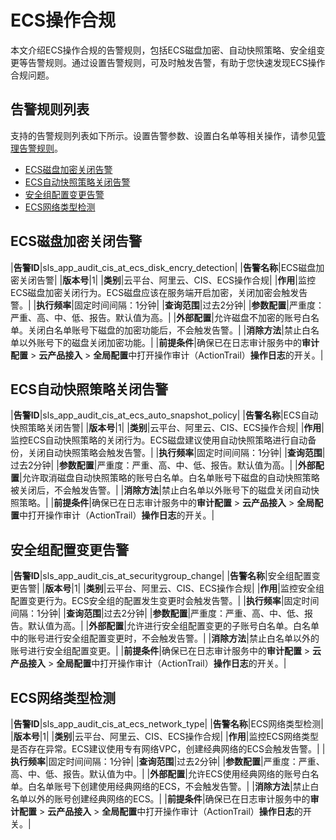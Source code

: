 # ECS操作合规

本文介绍ECS操作合规的告警规则，包括ECS磁盘加密、自动快照策略、安全组变更等告警规则。通过设置告警规则，可及时触发告警，有助于您快速发现ECS操作合规问题。

## 告警规则列表

支持的告警规则列表如下所示。设置告警参数、设置白名单等相关操作，请参见[管理告警规则](/cn.zh-CN/应用中心（App）/日志审计服务/告警/管理告警规则.md)。

-   [ECS磁盘加密关闭告警](#section_y7t_61v_73x)
-   [ECS自动快照策略关闭告警](#section_hu1_6l7_jka)
-   [安全组配置变更告警](#section_j0n_rif_o0w)
-   [ECS网络类型检测](#section_7vd_x68_q87)

## ECS磁盘加密关闭告警

|**告警ID**|sls\_app\_audit\_cis\_at\_ecs\_disk\_encry\_detection|
|**告警名称**|ECS磁盘加密关闭告警|
|**版本号**|1|
|**类别**|云平台、阿里云、CIS、ECS操作合规|
|**作用**|监控ECS磁盘加密关闭行为。ECS磁盘应该在服务端开启加密，关闭加密会触发告警。|
|**执行频率**|固定时间间隔：1分钟|
|**查询范围**|过去2分钟|
|**参数配置**|严重度：严重、高、中、低、报告。默认值为高。|
|**外部配置**|允许磁盘不加密的账号白名单。关闭白名单账号下磁盘的加密功能后，不会触发告警。|
|**消除方法**|禁止白名单以外账号下的磁盘关闭加密功能。|
|**前提条件**|确保已在日志审计服务中的**审计配置** \> **云产品接入** \> **全局配置**中打开操作审计（ActionTrail）**操作日志**的开关。|

## ECS自动快照策略关闭告警

|**告警ID**|sls\_app\_audit\_cis\_at\_ecs\_auto\_snapshot\_policy|
|**告警名称**|ECS自动快照策略关闭告警|
|**版本号**|1|
|**类别**|云平台、阿里云、CIS、ECS操作合规|
|**作用**|监控ECS自动快照策略的关闭行为。ECS磁盘建议使用自动快照策略进行自动备份，关闭自动快照策略会触发告警。|
|**执行频率**|固定时间间隔：1分钟|
|**查询范围**|过去2分钟|
|**参数配置**|严重度：严重、高、中、低、报告。默认值为高。|
|**外部配置**|允许取消磁盘自动快照策略的账号白名单。白名单账号下磁盘的自动快照策略被关闭后，不会触发告警。|
|**消除方法**|禁止白名单以外账号下的磁盘关闭自动快照策略。|
|**前提条件**|确保已在日志审计服务中的**审计配置** \> **云产品接入** \> **全局配置**中打开操作审计（ActionTrail）**操作日志**的开关。|

## 安全组配置变更告警

|**告警ID**|sls\_app\_audit\_cis\_at\_securitygroup\_change|
|**告警名称**|安全组配置变更告警|
|**版本号**|1|
|**类别**|云平台、阿里云、CIS、ECS操作合规|
|**作用**|监控安全组配置变更行为。ECS安全组的配置发生变更时会触发告警。|
|**执行频率**|固定时间间隔：1分钟|
|**查询范围**|过去2分钟|
|**参数配置**|严重度：严重、高、中、低、报告。默认值为高。|
|**外部配置**|允许进行安全组配置变更的子账号白名单。白名单中的账号进行安全组配置变更时，不会触发告警。|
|**消除方法**|禁止白名单以外的账号进行安全组配置变更。|
|**前提条件**|确保已在日志审计服务中的**审计配置** \> **云产品接入** \> **全局配置**中打开操作审计（ActionTrail）**操作日志**的开关。|

## ECS网络类型检测

|**告警ID**|sls\_app\_audit\_cis\_at\_ecs\_network\_type|
|**告警名称**|ECS网络类型检测|
|**版本号**|1|
|**类别**|云平台、阿里云、CIS、ECS操作合规|
|**作用**|监控ECS网络类型是否存在异常。ECS建议使用专有网络VPC，创建经典网络的ECS会触发告警。|
|**执行频率**|固定时间间隔：1分钟|
|**查询范围**|过去2分钟|
|**参数配置**|严重度：严重、高、中、低、报告。默认值为中。|
|**外部配置**|允许ECS使用经典网络的账号白名单。白名单账号下创建使用经典网络的ECS，不会触发告警。|
|**消除方法**|禁止白名单以外的账号创建经典网络的ECS。|
|**前提条件**|确保已在日志审计服务中的**审计配置** \> **云产品接入** \> **全局配置**中打开操作审计（ActionTrail）**操作日志**的开关。|

